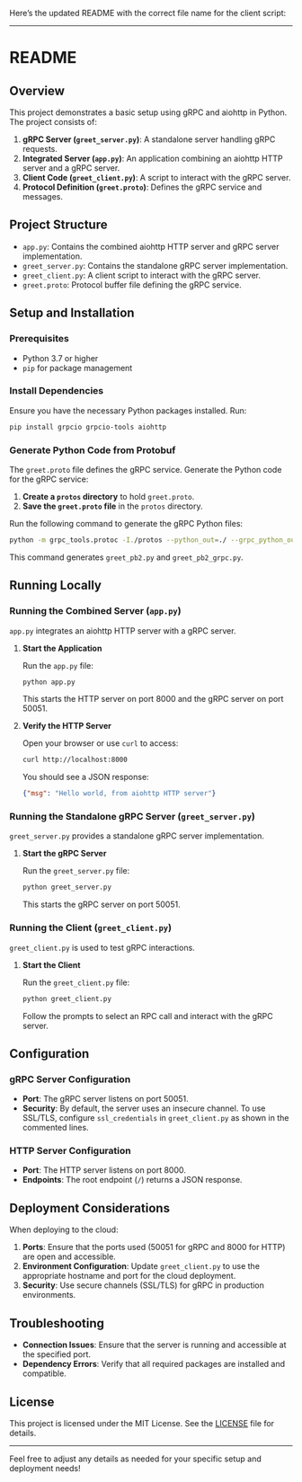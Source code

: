 Here’s the updated README with the correct file name for the client script:

---

# README

## Overview

This project demonstrates a basic setup using gRPC and aiohttp in Python. The project consists of:

1. **gRPC Server (`greet_server.py`)**: A standalone server handling gRPC requests.
2. **Integrated Server (`app.py`)**: An application combining an aiohttp HTTP server and a gRPC server.
3. **Client Code (`greet_client.py`)**: A script to interact with the gRPC server.
4. **Protocol Definition (`greet.proto`)**: Defines the gRPC service and messages.

## Project Structure

- `app.py`: Contains the combined aiohttp HTTP server and gRPC server implementation.
- `greet_server.py`: Contains the standalone gRPC server implementation.
- `greet_client.py`: A client script to interact with the gRPC server.
- `greet.proto`: Protocol buffer file defining the gRPC service.

## Setup and Installation

### Prerequisites

- Python 3.7 or higher
- `pip` for package management

### Install Dependencies

Ensure you have the necessary Python packages installed. Run:

```bash
pip install grpcio grpcio-tools aiohttp
```

### Generate Python Code from Protobuf

The `greet.proto` file defines the gRPC service. Generate the Python code for the gRPC service:

1. **Create a `protos` directory** to hold `greet.proto`.
2. **Save the `greet.proto` file** in the `protos` directory.

Run the following command to generate the gRPC Python files:

```bash
python -m grpc_tools.protoc -I./protos --python_out=./ --grpc_python_out=./ protos/greet.proto
```

This command generates `greet_pb2.py` and `greet_pb2_grpc.py`.

## Running Locally

### Running the Combined Server (`app.py`)

`app.py` integrates an aiohttp HTTP server with a gRPC server.

1. **Start the Application**

   Run the `app.py` file:

   ```bash
   python app.py
   ```

   This starts the HTTP server on port 8000 and the gRPC server on port 50051.

2. **Verify the HTTP Server**

   Open your browser or use `curl` to access:

   ```bash
   curl http://localhost:8000
   ```

   You should see a JSON response:

   ```json
   {"msg": "Hello world, from aiohttp HTTP server"}
   ```

### Running the Standalone gRPC Server (`greet_server.py`)

`greet_server.py` provides a standalone gRPC server implementation.

1. **Start the gRPC Server**

   Run the `greet_server.py` file:

   ```bash
   python greet_server.py
   ```

   This starts the gRPC server on port 50051.

### Running the Client (`greet_client.py`)

`greet_client.py` is used to test gRPC interactions.

1. **Start the Client**

   Run the `greet_client.py` file:

   ```bash
   python greet_client.py
   ```

   Follow the prompts to select an RPC call and interact with the gRPC server.

## Configuration

### gRPC Server Configuration

- **Port**: The gRPC server listens on port 50051.
- **Security**: By default, the server uses an insecure channel. To use SSL/TLS, configure `ssl_credentials` in `greet_client.py` as shown in the commented lines.

### HTTP Server Configuration

- **Port**: The HTTP server listens on port 8000.
- **Endpoints**: The root endpoint (`/`) returns a JSON response.

## Deployment Considerations

When deploying to the cloud:

1. **Ports**: Ensure that the ports used (50051 for gRPC and 8000 for HTTP) are open and accessible.
2. **Environment Configuration**: Update `greet_client.py` to use the appropriate hostname and port for the cloud deployment.
3. **Security**: Use secure channels (SSL/TLS) for gRPC in production environments.

## Troubleshooting

- **Connection Issues**: Ensure that the server is running and accessible at the specified port.
- **Dependency Errors**: Verify that all required packages are installed and compatible.

## License

This project is licensed under the MIT License. See the [LICENSE](LICENSE) file for details.

---

Feel free to adjust any details as needed for your specific setup and deployment needs!
